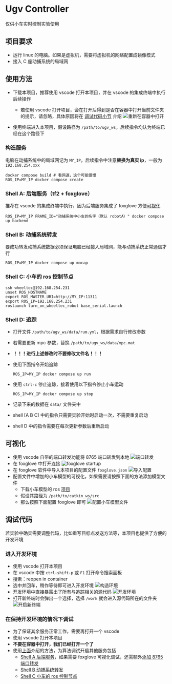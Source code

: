 # Ugv Controller

仅供小车实时控制实验使用

## 项目要求

- 运行 linux 的电脑。如果是虚拟机，需要将虚拟机的网络配置成镜像模式
- 接入 C 座动捕系统的局域网

## 使用方法

- 下载本项目，推荐使用 vscode 打开本项目，并在 vscode 的集成终端中执行后续操作
  - 若使用 vscode 打开项目，会在打开后得到是否在容器中打开当前文件夹的提示，请忽略，具体原因将在 [调试代码小节](#调试代码) 介绍
  ![重新在容器中打开](imgs/README/image-1.png)

- 使用终端进入本项目，假设路径为 `/path/to/ugv_ws`，后续指令均认为终端已经在这个路径下


### 构造服务

电脑在动捕系统中的局域网记为 `MY_IP`，后续指令中注意**替换为真实 ip**，一般为 `192.168.254.xxx`

```shell
docker compose build # 看网速，这个可能很慢
ROS_IP=MY_IP docker compose create
```

### Shell A: 后端服务（tf2 + foxglove）

推荐在 vscode 的集成终端中执行，因为后端服务集成了 foxglove 方便[可视化](#可视化)

```shell
ROS_IP=MY_IP FRAME_ID="动捕系统中小车的名字（默认 robotA）" docker compose up backend
```


### Shell B: 动捕系统转发

要成功转发动捕系统数据必须保证电脑已经接入局域网，能与动捕系统正常通信才行

```shell
ROS_IP=MY_IP docker compose up mocap
``` 


### Shell C: 小车的 ros 控制节点

  ```shell
  ssh wheeltec@192.168.254.231
  unset ROS_HOSTNAME
  export ROS_MASTER_URI=http://MY_IP:11311
  export ROS_IP=192.168.254.231
  roslaunch turn_on_wheeltec_robot base_serial.launch
  ```


### Shell D: 追踪
  - 打开文件 `/path/to/ugv_ws/data/rum.yml`，根据需求自行修改参数
  - 若需要更新 mpc 参数，替换 `/path/to/ugv_ws/data/mpc.mat`
  - **！！！进行上述修改时不要修改文件名！！！**
  - 使用下面指令开始追踪
    ```shell
    ROS_IP=MY_IP docker compose up run
    ```
  - 使用 `ctrl-c` 停止追踪，接着使用以下指令停止小车运动
    ```shell
    ROS_IP=MY_IP docker compose up stop
    ```
  - 记录下来的数据在 `data/` 文件夹中


- shell [A B C] 中的指令只需要实验开始时启动一次，不需要重复启动
- shell D 中的指令需要在每次更新参数后重新启动

## 可视化

- 使用 vscode 自带的端口转发功能将 8765 端口转发到本地
  ![端口转发](imgs/README/image-2.png)
- 在 foxglove 中打开连接
  ![foxglove startup](imgs/README/image-3.png)
- 在 foxglove 软件中导入本项目的配置文件 `foxglove.json`
  ![导入配置](imgs/README/image-4.png)
- 配置文件中增加的小车模型的可视化，如果需要请按照下面的方法添加模型文件
  - 下载小车模型的 ros [项目](https://github.com/HopeCollector/ugv_descriptions.git)
  - 假设其路径为 `/path/to/catkin_ws/src`
  - 那么按照下面配置 foxglove 即可
    ![配置小车模型文件](imgs/README/image-5.png)

## 调试代码

若实验中确实需要调整代码，比如重写目标点发送方法等，本项目也提供了方便的开发环境

### 进入开发环境

- 使用 vscode 打开本项目
- 在 vscode 中按 `ctrl-shift-p` 或 `F1` 打开命令搜索面板
- 搜素：reopen in container
- 选中并回车，稍作等待即可进入开发环境
  ![构造环境](imgs/README/image-7.png)
- 开发环境中直接暴露出了所有与追踪相关的源代码
  ![开发环境](imgs/README/image-6.png)
- 打开新终端时会弹出一个选择，选择 `/work` 就会进入源代码所在的文件夹
  ![开启新终端](imgs/README/image-8.png)

### 在保持开发环境的情况下调试

- 为了保证其余服务正常工作，需要再打开一个 vscode
- 使用 vscode 打开本项目
- **不要在容器中打开，我们已经打开一个了**
- 使用[上面](#使用方法)介绍的方法，为算法调试开启其他服务包括
  - [Shell A 后端服务](#shell-a-后端服务tf2--foxglove)，如果需要 foxglove 可视化调试，还需额外[添加 8765 端口转发](#可视化)
  - [Shell B 动捕系统转发](#shell-b-动捕系统转发)
  - [Shell C 小车的 ros 控制节点](#shell-c-小车的-ros-控制节点)